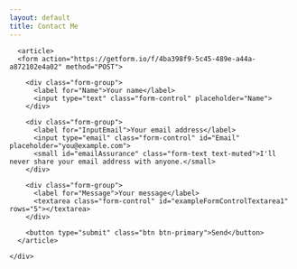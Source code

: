 ```yaml
---
layout: default
title: Contact Me
---
```


<div class="container container-fluid">
    <div class="row py-4">

      <article>
      <form action="https://getform.io/f/4ba398f9-5c45-489e-a44a-a872102e4a02" method="POST">

        <div class="form-group">
          <label for="Name">Your name</label>
          <input type="text" class="form-control" placeholder="Name">
        </div>

        <div class="form-group">
          <label for="InputEmail">Your email address</label>
          <input type="email" class="form-control" id="Email" placeholder="you@example.com">
          <small id="emailAssurance" class="form-text text-muted">I'll never share your email address with anyone.</small>
        </div>

        <div class="form-group">
          <label for="Message">Your message</label>
          <textarea class="form-control" id="exampleFormControlTextarea1" rows="5"></textarea>
        </div>

        <button type="submit" class="btn btn-primary">Send</button>
      </article>

    </div>
  </div>


  <!--
  <input type="text" name="name">
  <input type="email" name="email">
  <input type="text" name="message">
  <button type="submit">Send</button>
-->
</form>
